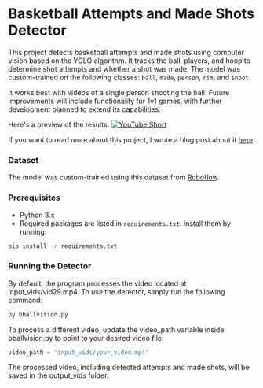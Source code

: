 # Basketball Attempts and Made Shots Detector

This project detects basketball attempts and made shots using computer vision based on the YOLO algorithm. It tracks the ball, players, and hoop to determine shot attempts and whether a shot was made. The model was custom-trained on the following classes: `ball`, `made`, `person`, `rim`, and `shoot`. 

It works best with videos of a single person shooting the ball. Future improvements will include functionality for 1v1 games, with further development planned to extend its capabilities.

Here's a preview of the results:
[![YouTube Short](https://img.youtube.com/vi/gpBg-aCNdEk/maxresdefault.jpg)](https://www.youtube.com/shorts/gpBg-aCNdEk)

If you want to read more about this project, I wrote a blog post about it [here](https://bolota.eu/posts/10_bballvision).

### Dataset

The model was custom-trained using this dataset from [Roboflow](https://universe.roboflow.com/test-datset/basketball-bs0zc).

### Prerequisites
- Python 3.x
- Required packages are listed in `requirements.txt`. Install them by running:
```bash
pip install -r requirements.txt
```

### Running the Detector
By default, the program processes the video located at input_vids/vid29.mp4. To use the detector, simply run the following command:

``` bash
py bballvision.py
```
To process a different video, update the video_path variable inside bballvision.py to point to your desired video file:
``` python
video_path = 'input_vids/your_video.mp4'
```
The processed video, including detected attempts and made shots, will be saved in the output_vids folder.